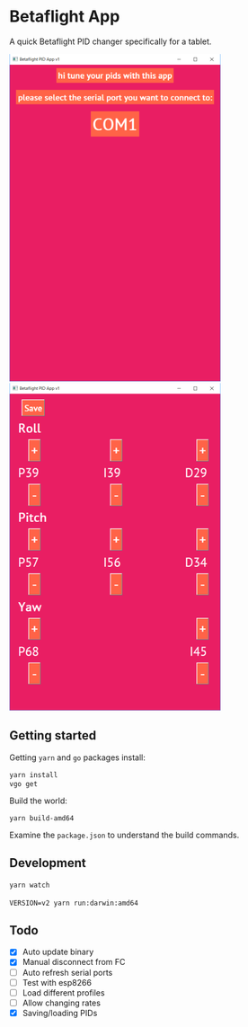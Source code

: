 # Betaflight App

A quick Betaflight PID changer specifically for a tablet.

![Screen1](.images/screen1.png?raw=true "Screen")
![Screen2](.images/screen2.png?raw=true "Screen")

## Getting started

Getting `yarn` and `go` packages install:

    yarn install
    vgo get

Build the world:

    yarn build-amd64

Examine the `package.json` to understand the build commands.

## Development

    yarn watch

    VERSION=v2 yarn run:darwin:amd64

## Todo

- [x] Auto update binary
- [x] Manual disconnect from FC
- [ ] Auto refresh serial ports
- [ ] Test with esp8266
- [ ] Load different profiles
- [ ] Allow changing rates
- [x] Saving/loading PIDs